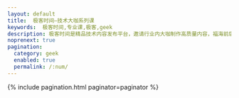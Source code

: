 ```yaml
---
layout: default 
title:  极客时间—技术大咖系列课
keywords:  极客时间,专业课,极客,geek
description: 极客时间是精品技术内容发布平台，邀请行业内大咖制作高质量内容，福海前后端各种新技术。
noprenext: true
pagination:
  category: geek
  enabled: true
  permalink: /:num/
---
```


{% include pagination.html paginator=paginator %}
